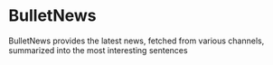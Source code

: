 # BulletNews
BulletNews provides the latest news, fetched from various channels, summarized into the most interesting sentences
